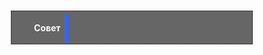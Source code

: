 <div style="display: inline-table; width: 75%; padding: 0.25em; margin: 0.50em; background-color: #666666; border: thin dotted #000000">

<div style="display: table-cell; color: #FFFFFF; width: 75px; padding-right: 5px; text-align: right; border-right: thick solid #3366FF">

<strong>Совет</strong>

</div>

<div style="display: table-cell; color: #FFFFFF; padding-left: 5px">

</div>

</div>